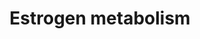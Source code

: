 ---
annotations:
- id: PW:0000780
  parent: classic metabolic pathway
  type: Pathway Ontology
  value: C18-steroid hormone biosynthetic pathway
authors:
- Pieter Giesbertz
- AlexanderPico
- MaintBot
- Mkutmon
- Zari
- Egonw
- DeSl
- Khanspers
citedin:
- link: PMC7538102
  title: 'Genetic Variation and Hot Flashes: A Systematic Review (2020)'
description: 'Estrogens are metabolized via hydroxylation by cytochrome P450 enzymes
  such as CYP1A1 and CYP3A4 and via conjugation by estrogen sulfotransferases (sulfation)
  and UDP-glucuronyltransferases (glucuronidation). In addition, estradiol is dehydrogenated
  by 17β-Hydroxysteroid dehydrogenase into the much less potent estrogen estrone.
  These reactions occur primarily in the liver, but also in other tissues. Description
  source: [https://en.wikipedia.org/wiki/Estrogen#Metabolism Wikipedia].  Proteins
  on this pathway have targeted assays available via the [https://assays.cancer.gov/available_assays?wp_id=WP697
  CPTAC Assay Portal]'
last-edited: 2019-09-17
ndex: 3a62ef20-8b62-11eb-9e72-0ac135e8bacf
organisms:
- Homo sapiens
redirect_from:
- /index.php/Pathway:WP697
- /instance/WP697
- /instance/WP697_r106826
revision: r106826
schema-jsonld:
- '@context': https://schema.org/
  '@id': https://wikipathways.github.io/pathways/WP697.html
  '@type': Dataset
  creator:
    '@type': Organization
    name: WikiPathways
  description: 'Estrogens are metabolized via hydroxylation by cytochrome P450 enzymes
    such as CYP1A1 and CYP3A4 and via conjugation by estrogen sulfotransferases (sulfation)
    and UDP-glucuronyltransferases (glucuronidation). In addition, estradiol is dehydrogenated
    by 17β-Hydroxysteroid dehydrogenase into the much less potent estrogen estrone.
    These reactions occur primarily in the liver, but also in other tissues. Description
    source: [https://en.wikipedia.org/wiki/Estrogen#Metabolism Wikipedia].  Proteins
    on this pathway have targeted assays available via the [https://assays.cancer.gov/available_assays?wp_id=WP697
    CPTAC Assay Portal]'
  keywords:
  - 16a-Hydroxyestrone
  - 2-Hydroxyestradiol
  - 2-Hydroxyestrone
  - 2-Methoxyestradiol
  - 2-Methoxyestradiol-3-glucuronide
  - 2-Methoxyestrone
  - 2-Methoxyestrone 3-glucuronide
  - 4-Methoxyestradiol
  - 4-Methoxyestrone
  - 4-Methoxyestrone-3-glucuronide
  - 4-hydroxy-estradiol-4-glucuronide
  - 4-hydroxyestradiol
  - 4-hydroxyestrone
  - 4-hydroxyestrone-3-glucuronide
  - ARSC
  - ARSD
  - ARSE
  - COMT
  - CYP1A1
  - CYP1A2
  - CYP1B1
  - CYP3A4
  - ESTRADIOL
  - Estradiol sulfate
  - Estradiol-17-glucuronide
  - Estradiol-2,3-quinone
  - Estradiol-3,4-quinone
  - Estradiol-3-glucuronide
  - Estrone
  - Estrone sulfate
  - Estrone-17-glucuronide
  - Estrone-2,3-quinone
  - Estrone-3,4-quinone
  - Estrone-3-glucuronide
  - GSTA1
  - GSTM1
  - NQO1
  - Oxygen
  - SULT1A1
  - SULT1E1
  - Superoxide
  - UGT1A1
  - UGT1A3
  - UGT1A8
  - UGT1A9
  - UGT2B7
  license: CC0
  name: Estrogen metabolism
seo: CreativeWork
title: Estrogen metabolism
wpid: WP697
---